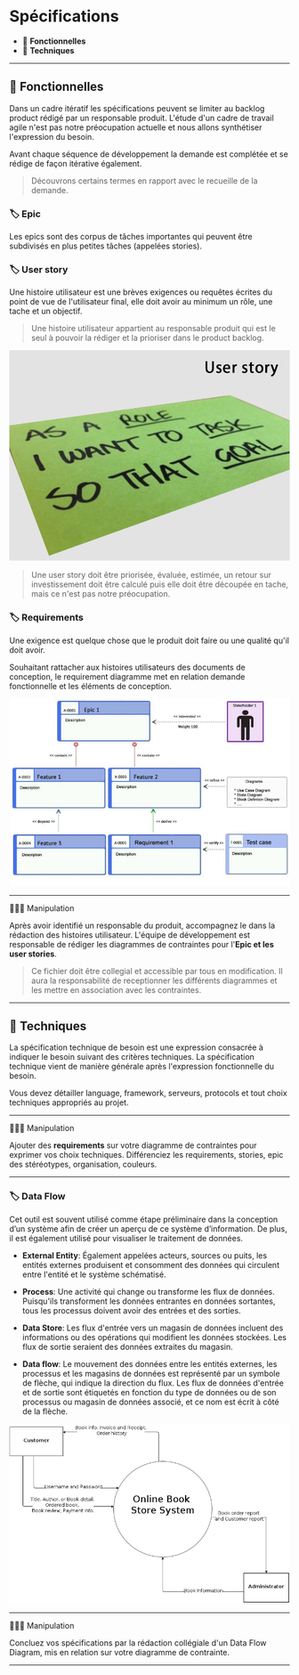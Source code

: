 # Spécifications

* 🔖 **Fonctionnelles**
* 🔖 **Techniques**

___

## 📑 Fonctionnelles

Dans un cadre itératif les spécifications peuvent se limiter au backlog product rédigé par un responsable produit. L'étude d'un cadre de travail agile n'est pas notre préocupation actuelle et nous allons synthétiser l'expression du besoin.

Avant chaque séquence de développement la demande est complétée et se rédige de façon itérative également.

> Découvrons certains termes en rapport avec le recueille de la demande.

### 🏷️ **Epic**

Les epics sont des corpus de tâches importantes qui peuvent être subdivisés en plus petites tâches (appelées stories).

### 🏷️ **User story**

Une histoire utilisateur est une brèves exigences ou requêtes écrites du point de vue de l'utilisateur final,  elle doit avoir au minimum un rôle, une tache et un objectif. 

> Une histoire utilisateur appartient au responsable produit qui est le seul à pouvoir la rédiger et la prioriser dans le product backlog.

![image](https://raw.githubusercontent.com/seeren-training/Agile/master/wiki/resources/03/07-User-Story.jpg)

> Une user story doit être priorisée, évaluée, estimée, un retour sur investissement doit être calculé puis elle doit être découpée en tache, mais ce n'est pas notre préocupation.

### 🏷️ **Requirements**

Une exigence est quelque chose que le produit doit faire ou une qualité qu'il doit avoir.

Souhaitant rattacher aux histoires utilisateurs des documents de conception, le requirement diagramme met en relation demande fonctionnelle et les éléments de conception.

![image](./resources/requirement.jpg)

___

👨🏻‍💻 Manipulation

Après avoir identifié un responsable du produit, accompagnez le dans la rédaction des histoires utilisateur. L'équipe de développement est responsable de rédiger les diagrammes de contraintes pour l'**Epic et les user stories**. 

> Ce fichier doit être collegial et accessible par tous en modification. Il aura la responsabilité de receptionner les différents diagrammes et les mettre en association avec les contraintes. 

___

## 📑 Techniques

La spécification technique de besoin  est une expression consacrée à indiquer le besoin suivant des critères techniques. La spécification technique vient de manière générale après l'expression fonctionnelle du besoin.

Vous devez détailler language, framework, serveurs, protocols et tout choix techniques appropriés au projet.

___

👨🏻‍💻 Manipulation

Ajouter des **requirements** sur votre diagramme de contraintes pour exprimer vos choix techniques. Différenciez les requirements, stories, epic des stéréotypes, organisation, couleurs.

___

### 🏷️ **Data Flow**

Cet outil est souvent utilisé comme étape préliminaire dans la conception d’un système afin de créer un aperçu de ce système d’information. De plus, il est également utilisé pour visualiser le traitement de données. 

* **External Entity**: Également appelées acteurs, sources ou puits, les entités externes produisent et consomment des données qui circulent entre l'entité et le système schématisé.

* **Process**: Une activité qui change ou transforme les flux de données. Puisqu'ils transforment les données entrantes en données sortantes, tous les processus doivent avoir des entrées et des sorties.

* **Data Store**: Les flux d'entrée vers un magasin de données incluent des informations ou des opérations qui modifient les données stockées. Les flux de sortie seraient des données extraites du magasin.

* **Data flow**: Le mouvement des données entre les entités externes, les processus et les magasins de données est représenté par un symbole de flèche, qui indique la direction du flux. Les flux de données d'entrée et de sortie sont étiquetés en fonction du type de données ou de son processus ou magasin de données associé, et ce nom est écrit à côté de la flèche.

![image](./resources/dataflow.png)

___

👨🏻‍💻 Manipulation

Concluez vos spécifications par la rédaction collégiale d'un Data Flow Diagram, mis en relation sur votre diagramme de contrainte.

___